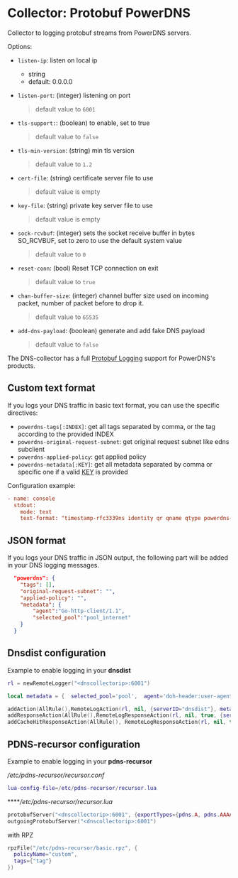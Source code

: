 # Collector: Protobuf PowerDNS

Collector to logging protobuf streams from PowerDNS servers.

Options:

- `listen-ip`: listen on local ip
  - string
  - default: 0.0.0.0

- `listen-port`: (integer) listening on port
  > default value to `6001`
- `tls-support:`: (boolean) to enable, set to true
  > default value to `false`
- `tls-min-version`: (string) min tls version
  > default value to `1.2`
- `cert-file`: (string) certificate server file to use
  > default value is empty
- `key-file`: (string) private key server file to use
  > default value is empty
- `sock-rcvbuf`: (integer) sets the socket receive buffer in bytes SO_RCVBUF, set to zero to use the default system value
  > default value to `0`
- `reset-conn`: (bool) Reset TCP connection on exit
  > default value to `true`
- `chan-buffer-size`: (integer) channel buffer size used on incoming packet, number of packet before to drop it.
  > default value to `65535`
- `add-dns-payload`: (boolean) generate and add fake DNS payload
  > default value to `false`

The DNS-collector has a full [Protobuf Logging](https://dnsdist.org/reference/protobuf.html) support for PowerDNS's products.

## Custom text format

If you logs your DNS traffic in basic text format, you can use the specific directives:

- `powerdns-tags[:INDEX]`: get all tags separated by comma, or the tag according to the provided INDEX
- `powerdns-original-request-subnet`: get original request subnet like edns subclient
- `powerdns-applied-policy`: get applied policy
- `powerdns-metadata[:KEY]`: get  all metadata separated by comma or specific one if a valid [KEY](https://dnsdist.org/rules-actions.html#RemoteLogAction) is provided

Configuration example:

```ini
- name: console
  stdout:
    mode: text
    text-format: "timestamp-rfc3339ns identity qr qname qtype powerdns-metadata:selected_pool"
```

## JSON format

If you logs your DNS traffic in JSON output, the following part will be added in your DNS logging messages.

```json
  "powerdns": {
    "tags": [],
    "original-request-subnet": "",
    "applied-policy": "",
    "metadata": {
        "agent":"Go-http-client/1.1",
        "selected_pool":"pool_internet"
    }
  }
```

## Dnsdist configuration

Example to enable logging in your **dnsdist**

```lua
rl = newRemoteLogger("<dnscollectorip>:6001")

local metadata = {  selected_pool='pool',  agent='doh-header:user-agent'  }

addAction(AllRule(),RemoteLogAction(rl, nil, {serverID="dnsdist"}, metadata))
addResponseAction(AllRule(),RemoteLogResponseAction(rl, nil, true, {serverID="dnsdist"}, metadata))
addCacheHitResponseAction(AllRule(), RemoteLogResponseAction(rl, nil, true, {serverID="dnsdist"}, metadata))
```

## PDNS-recursor configuration

Example to enable logging in your **pdns-recursor**

*/etc/pdns-recursor/recursor.conf*

```lua
lua-config-file=/etc/pdns-recursor/recursor.lua
```

*****/etc/pdns-recursor/recursor.lua*

```lua
protobufServer("<dnscollectorip>:6001", {exportTypes={pdns.A, pdns.AAAA, pdns.CNAME}})
outgoingProtobufServer("<dnscollectorip>:6001")
```

with RPZ

```lua
rpzFile("/etc/pdns-recursor/basic.rpz", {
  policyName="custom",
  tags={"tag"}
})
```

